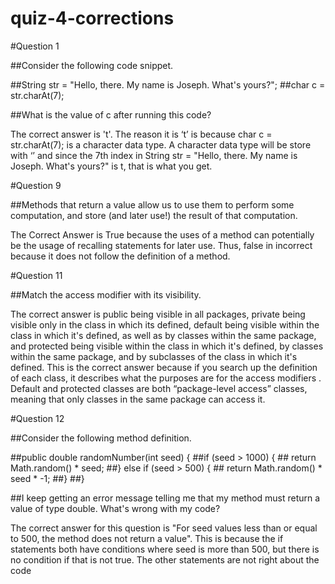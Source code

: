 # quiz-4-corrections

#Question 1 

##Consider the following code snippet.

##String str = "Hello, there. My name is Joseph. What's yours?";
##char c = str.charAt(7);

##What is the value of c after running this code?

The correct answer is 't'. The reason it is ‘t’ is because char c = str.charAt(7); is a character data type. A character data type will be store with ‘’ and since the 7th index in String str = "Hello, there. My name is Joseph. What's yours?" is t, that is what you get.

#Question 9 

##Methods that return a value allow us to use them to perform some computation, and store (and later use!) the result of that computation.

The Correct Answer is True because the uses of a method can potentially be the usage of recalling statements for later use. Thus, false in incorrect because it does not follow the definition of a method.

#Question 11

##Match the access modifier with its visibility.

The correct answer is public being visible in all packages, private being visible only in the class in which its defined, default being visible within the class in which it's defined, as well as by classes within the same package, and protected being visible within the class in which it's defined, by classes within the same package, and by subclasses of the class in which it's defined. 
This is the correct answer because if you search up the definition of each class, it describes what the purposes are for the access modifiers . Default and protected classes are both “package-level access” classes, meaning that only classes in the same package can access it.

#Question 12

##Consider the following method definition.

##public double randomNumber(int seed) {
    ##if (seed > 1000) {
    ##    return Math.random() * seed;
    ##} else if (seed > 500) { 
    ##    return Math.random() * seed * -1;
    ##}
##}

##I keep getting an error message telling me that my method must return a value of type double. What's wrong with my code?

The correct answer for this question is "For seed values less than or equal to 500, the method does not return a value". 
This is because the if statements both have conditions where seed is more than 500, but there is no condition if that is not true. The other statements are not right about the code



